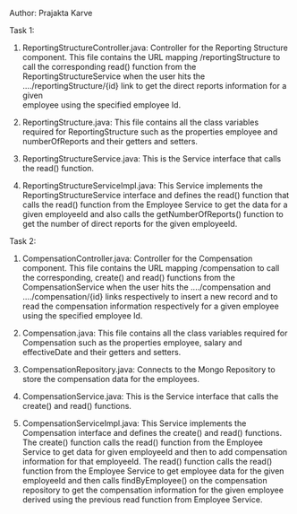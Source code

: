 Author: Prajakta Karve

Task 1:

1. ReportingStructureController.java: Controller for the Reporting Structure component. This file contains 
   the URL mapping /reportingStructure to call the corresponding read() function from the ReportingStructureService
   when the user hits the ..../reportingStructure/{id} link to get the direct reports information for a given  
   employee using the specified employee Id.

2. ReportingStructure.java: This file contains all the class variables required for ReportingStructure such as
   the properties employee and numberOfReports and their getters and setters.
   
3. ReportingStructureService.java: This is the Service interface that calls the read() function.

4. ReportingStructureServiceImpl.java: This Service implements the ReportingStructureService interface and 
   defines the read() function that calls the read() function from the Employee Service to get the data for 
   a given employeeId and also calls the getNumberOfReports() function to get the number of direct reports 
   for the given employeeId.
   

Task 2:

1. CompensationController.java: Controller for the Compensation component. This file contains the URL mapping
   /compensation to call the corresponding, create() and read() functions from the CompensationService
   when the user hits the ..../compensation and ..../compensation/{id} links respectively to insert a new 
   record and to read the compensation information respectively for a given employee using the specified
   employee Id.
   
2. Compensation.java: This file contains all the class variables required for Compensation such as
   the properties employee, salary and effectiveDate and their getters and setters.
   
3. CompensationRepository.java: Connects to the Mongo Repository to store the compensation data for the
   employees.
   
4. CompensationService.java: This is the Service interface that calls the create() and read() functions.

5. CompensationServiceImpl.java: This Service implements the Compensation interface and defines the create() 
   and read() functions. The create() function calls the read() function from the Employee Service to get 
   data for given employeeId and then to add compensation information for that employeeId. The read() 
   function calls the read() function from the Employee Service to get employee data for the given employeeId
   and then calls findByEmployee() on the compensation repository to get the compensation information for
   the given employee derived using the previous read function from Employee Service.
